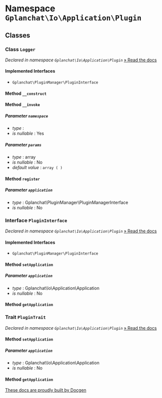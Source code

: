 Namespace `Gplanchat\Io\Application\Plugin`
==========



## Classes

### Class `Logger`

_Declared in namespace `Gplanchat\Io\Application\Plugin`_ [» Read the docs](Gplanchat-Io-Application-Plugin.md#class-logger)



#### Implemented Interfaces

* `Gplanchat\PluginManager\PluginInterface`


#### Method `__construct`



#### Method `__invoke`



##### Parameter `namespace`


* *type* : 
* *is nullable* : Yes


##### Parameter `params`


* *type* : array
* *is nullable* : No
* *default value* : `array (
)`


#### Method `register`



##### Parameter `application`


* *type* : Gplanchat\PluginManager\PluginManagerInterface
* *is nullable* : No




### Interface `PluginInterface`

_Declared in namespace `Gplanchat\Io\Application\Plugin`_ [» Read the docs](Gplanchat-Io-Application-Plugin.md#interface-plugininterface)



#### Implemented Interfaces

* `Gplanchat\PluginManager\PluginInterface`


#### Method `setApplication`



##### Parameter `application`


* *type* : Gplanchat\Io\Application\Application
* *is nullable* : No


#### Method `getApplication`





### Trait `PluginTrait`

_Declared in namespace `Gplanchat\Io\Application\Plugin`_ [» Read the docs](Gplanchat-Io-Application-Plugin.md#trait-plugintrait)



#### Method `setApplication`



##### Parameter `application`


* *type* : Gplanchat\Io\Application\Application
* *is nullable* : No


#### Method `getApplication`







[These docs are proudly built by Docgen](https://github.com/gplanchat/php-docgen)